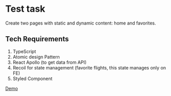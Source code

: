 # Test task

Create two pages with static and dynamic content: home and favorites.

## Tech Requirements
1. TypeScript
2. Atomic design Pattern
3. React Apollo (to get data from API)
4. Recoil for state management (favorite flights, this state manages only on FE)
5. Styled Component


[Demo](https://yaroslavyarynych.github.io/spdLoad/)
